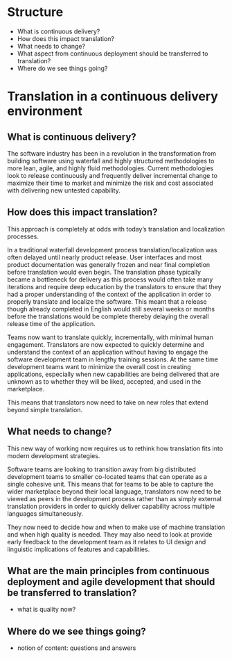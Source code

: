 # Structure
* What is continuous delivery?
* How does this impact translation? 
* What needs to change?
* What aspect from continuous deployment should be transferred to translation?
* Where do we see things going?


# Translation in a continuous delivery environment

## What is continuous delivery?

The software industry has been in a revolution in the transformation from building software using waterfall and highly structured methodologies to more lean, agile, and highly fluid methodologies. Current methodologies look to release continuously and frequently deliver incremental change to maximize their time to market and minimize the risk and cost associated with delivering new untested capability. 

## How does this impact translation?

This approach is completely at odds with today’s translation and localization processes.

In a traditional waterfall development process translation/localization was often delayed until nearly product release. User interfaces and most product documentation was generally frozen and near final completion before translation would even begin. The translation phase typically became a bottleneck for delivery as this process would often take many iterations and require deep education by the translators to ensure that they had a proper understanding of the context of the application in order to properly translate and localize the software. This meant that a release though already completed in English would still several weeks or months before the translations would be complete thereby delaying the overall release time of the application. 
 
Teams now want to translate quickly, incrementally, with minimal human engagement. 
Translators are now expected to quickly determine and understand the context of an application without having to engage the software development team in lengthy training sessions. At the same time development teams want to minimize the overall cost in creating applications, especially when new capabilities are being delivered that are unknown as to whether they will be liked, accepted, and used in the marketplace. 

This means that translators now need to take on new roles that extend beyond simple translation.

## What needs to change?

This new way of working now requires us to rethink how translation fits into modern development strategies. 

Software teams are looking to transition away from big distributed development teams to smaller co-located teams that can operate as a single cohesive unit. This means that for teams to be able to capture the wider marketplace beyond their local language, translators now need to be viewed as peers in the development process rather than as simply external translation providers in order to quickly deliver capability across multiple languages simultaneously. 

They now need to decide how and when to make use of machine translation and when high quality is needed. They may also need to look at provide early feedback to the development team as it relates to UI design and linguistic implications of features and capabilities.

## What are the main principles from continuous deployment and agile development that should be transferred to translation?

* what is quality now?


## Where do we see things going?

* notion of content: questions and answers
 
